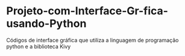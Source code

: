 # Projeto-com-Interface-Gr-fica-usando-Python
Códigos de interface gráfica que utiliza a linguagem de programação python e a biblioteca Kivy
